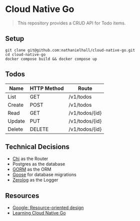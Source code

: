 # Cloud Native Go
> This repository provides a CRUD API for Todo items.

## Setup
```shell
git clone git@github.com:nathanielhall/cloud-native-go.git
cd cloud-native-go
docker compose build && docker compose up
```

## Todos

| Name        | HTTP Method | Route          |
|-------------|-------------|----------------|
| List  | GET         | /v1/todos      |
| Create | POST        | /v1/todos      |
| Read | GET         | /v1/todos/{id} |
| Update | PUT         | /v1/todos/{id} |
| Delete | DELETE      | /v1/todos/{id} |


## Technical Decisions
- [Chi](https://github.com/go-chi/chi) as the Router
- Postgres as the database
- [GORM](https://gorm.io/) as the ORM
- [Goose](https://github.com/pressly/goose) for database migrations
- [Zerolog](https://github.com/rs/zerolog) as the Logger

## Resources
- [Google: Resource-oriented design](https://cloud.google.com/apis/design/resources)
- [Learning Cloud Native Go](https://learning-cloud-native-go.github.io/)